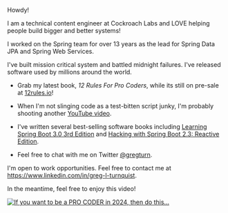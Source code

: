 Howdy!

I am a technical content engineer at Cockroach Labs and LOVE helping people build bigger and better systems!

I worked on the Spring team for over 13 years as the lead for Spring Data JPA and Spring Web Services.

I've built mission critical system and battled midnight failures. I've released software used by millions around the world.

* Grab my latest book, _12 Rules For Pro Coders_, while its still on pre-sale at [12rules.io](https://12rules.io)!

* When I'm not slinging code as a test-bitten script junky, I'm probably shooting another [YouTube video](https://youtube.com/@ProCoderIO). 

* I've written several best-selling software books including [Learning Spring Boot 3.0 3rd Edition](https://springbootlearning.com/book) and [Hacking with Spring Boot 2.3: Reactive Edition](https://www.amazon.com/dp/B086722L4L).

* Feel free to chat with me on Twitter [@gregturn](https://twitter.com/gregturn).

I'm open to work opportunities. Feel free to contact me at https://www.linkedin.com/in/greg-l-turnquist. 

In the meantime, feel free to enjoy this video!

[![If you want to be a PRO CODER in 2024, then do this…](https://img.youtube.com/vi/wh9d8du_fW0/0.jpg)](https://www.youtube.com/watch?v=wh9d8du_fW0)
